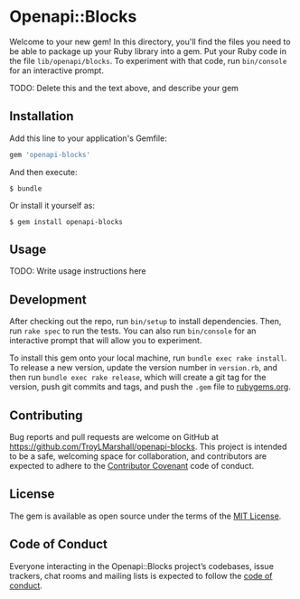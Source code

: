 # Openapi::Blocks

Welcome to your new gem! In this directory, you'll find the files you need to be able to package up your Ruby library into a gem. Put your Ruby code in the file `lib/openapi/blocks`. To experiment with that code, run `bin/console` for an interactive prompt.

TODO: Delete this and the text above, and describe your gem

## Installation

Add this line to your application's Gemfile:

```ruby
gem 'openapi-blocks'
```

And then execute:

    $ bundle

Or install it yourself as:

    $ gem install openapi-blocks

## Usage

TODO: Write usage instructions here

## Development

After checking out the repo, run `bin/setup` to install dependencies. Then, run `rake spec` to run the tests. You can also run `bin/console` for an interactive prompt that will allow you to experiment.

To install this gem onto your local machine, run `bundle exec rake install`. To release a new version, update the version number in `version.rb`, and then run `bundle exec rake release`, which will create a git tag for the version, push git commits and tags, and push the `.gem` file to [rubygems.org](https://rubygems.org).

## Contributing

Bug reports and pull requests are welcome on GitHub at https://github.com/TroyLMarshall/openapi-blocks. This project is intended to be a safe, welcoming space for collaboration, and contributors are expected to adhere to the [Contributor Covenant](http://contributor-covenant.org) code of conduct.

## License

The gem is available as open source under the terms of the [MIT License](https://opensource.org/licenses/MIT).

## Code of Conduct

Everyone interacting in the Openapi::Blocks project’s codebases, issue trackers, chat rooms and mailing lists is expected to follow the [code of conduct](https://github.com/TroyLMarshall/openapi-blocks/blob/master/CODE_OF_CONDUCT.md).
